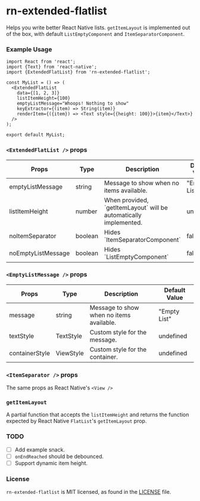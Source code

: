 # rn-extended-flatlist

Helps you write better React Native lists. `getItemLayout` is implemented out of the box, with default `ListEmptyComponent` and `ItemSeparatorComponent`.

### Example Usage

```tsx
import React from 'react';
import {Text} from 'react-native';
import {ExtendedFlatList} from 'rn-extended-flatlist';

const MyList = () => (
  <ExtendedFlatList
    data={[1, 2, 3]}
    listItemHeight={100}
    emptyListMessage="Whoops! Nothing to show"
    keyExtractor={(item) => String(item)}
    renderItem={({item}) => <Text style={{height: 100}}>{item}</Text>}
  />
);

export default MyList;
```

### `<ExtendedFlatList />` props

| Props              | Type    | Description                                                         | Default Value |
|--------------------|---------|---------------------------------------------------------------------|---------------|
| emptyListMessage   | string  | Message to show when no items available\.                           | "Empty List"  |
| listItemHeight     | number  | When provided, \`getItemLayout` will be automatically implemented\. | undefined     |
| noItemSeparator    | boolean | Hides \`ItemSeparatorComponent`                                     | false         |
| noEmptyListMessage | boolean | Hides \`ListEmptyComponent`                                         | false         |

### `<EmptyListMessage />` props

| Props              | Type      | Description                               | Default Value |
|--------------------|-----------|-------------------------------------------|---------------|
| message            | string    | Message to show when no items available\. | "Empty List"  |
| textStyle          | TextStyle | Custom style for the message\.            | undefined     |
| containerStyle     | ViewStyle | Custom style for the container\.          | undefined     |

### `<ItemSeparator />` props
The same props as React Native's `<View />`

### `getItemLayout`

A partial function that accepts the `listItemHeight` and returns the function expected by React Native `FlatList`'s `getItemLayout` prop.
 

### TODO

- [ ] Add example snack.
- [ ] `onEndReached` should be debounced.
- [ ] Support dynamic item height.

### License
`rn-extended-flatlist` is MIT licensed, as found in the [LICENSE](/LICENSE) file.